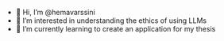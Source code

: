 - 👋 Hi, I’m @hemavarssini
- 👀 I’m interested in understanding the ethics of using LLMs
- 🌱 I’m currently learning to create an application for my thesis
